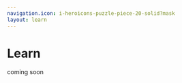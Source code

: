 ```yaml
---
navigation.icon: i-heroicons-puzzle-piece-20-solid?mask
layout: learn
---
```


# Learn

coming soon
